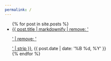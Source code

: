 ```yaml
---
permalink: /
---
```

<ul>
{% for post in site.posts %}
<li><a href="{{ post.url }}">{{ post.title | markdownify | remove: '<p>' | remove: '</p>' | strip }}</a>, {{ post.date | date: '%B %d, %Y' }}</li>
{% endfor %}
</ul>